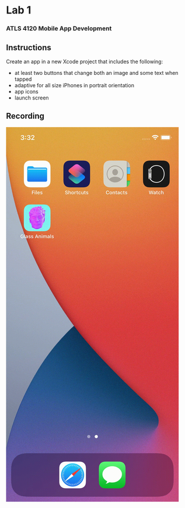 # Lab 1
### ATLS 4120 Mobile App Development

## Instructions
Create an app in a new Xcode project that includes the following:
- at least two buttons that change both an image and some text when tapped
- adaptive for all size iPhones in portrait orientation
- app icons
- launch screen

## Recording
![recording](recording.gif)
